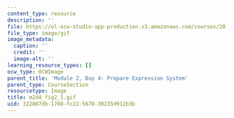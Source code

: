```yaml
---
content_type: resource
description: ''
file: https://ol-ocw-studio-app-production.s3.amazonaws.com/courses/20-109-laboratory-fundamentals-in-biological-engineering-spring-2010/322807db1708fc22567030235d912b3b_m2d4_fig2_1.gif
file_type: image/gif
image_metadata:
  caption: ''
  credit: ''
  image-alt: ''
learning_resource_types: []
ocw_type: OCWImage
parent_title: 'Module 2, Day 4: Prepare Expression System'
parent_type: CourseSection
resourcetype: Image
title: m2d4_fig2_1.gif
uid: 322807db-1708-fc22-5670-30235d912b3b
---
```


